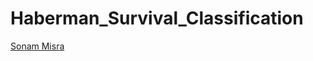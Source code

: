 # Haberman_Survival_Classification

<div class="LI-profile-badge"  data-version="v1" data-size="medium" data-locale="en_US" data-type="vertical" data-theme="dark" data-vanity="sonammisra"><a class="LI-simple-link" href='https://www.linkedin.com/in/sonammisra?trk=profile-badge'>Sonam Misra</a></div>
